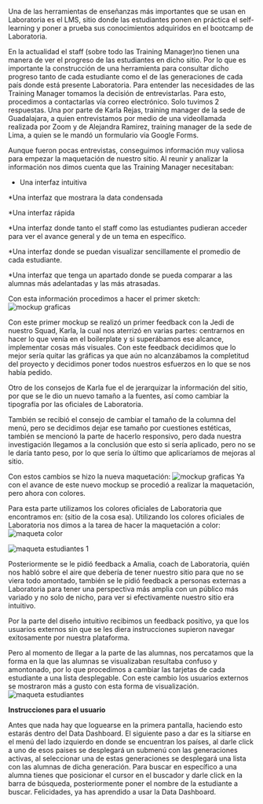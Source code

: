 

Una de las herramientas de enseñanzas más importantes que se usan en Laboratoria es el LMS, sitio donde las estudiantes ponen en práctica el self-learning y poner a prueba sus conocimientos adquiridos en el bootcamp de Laboratoria.

En la actualidad el staff (sobre todo las Training Manager)no tienen una manera de ver el progreso de las estudiantes en dicho sitio. Por lo que es importante la construcción de una herramienta para consultar dicho progreso tanto de cada estudiante como el de las generaciones de cada país donde está presente Laboratoria.
Para entender las necesidades de las Training Manager tomamos la decisión de entrevistarlas. Para esto, procedimos a contactarlas vía correo electrónico. 
Solo tuvimos 2 respuestas. Una por parte de  Karla Rejas, training manager de la sede de Guadalajara,  a quien entrevistamos por medio de una videollamada realizada por Zoom y  de Alejandra Ramirez, training manager de la sede de Lima, a quien se le mandó un formulario vía Google Forms.

Aunque fueron pocas entrevistas, conseguimos información muy valiosa para empezar la maquetación de nuestro sitio. 
Al reunir y analizar la información nos dimos cuenta que las Training Manager necesitaban:

* Una interfaz intuitiva

*Una interfaz que mostrara la data condensada

*Una interfaz rápida

*Una interfaz donde tanto el staff como las estudiantes pudieran acceder para ver el avance general y de un tema en específico.

*Una interfaz donde se puedan visualizar sencillamente el promedio de cada estudiante.

*Una interfaz que tenga un apartado donde se pueda comparar a las alumnas más adelantadas y las más atrasadas.

Con esta información procedimos a hacer el primer sketch: 
![mockup graficas](images/graficas.png)

Con este primer mockup se realizó un primer feedback con la Jedi de nuestro Squad, Karla, la cual nos aterrizó en varias partes: centrarnos en hacer lo que venía en el boilerplate y si superábamos ese alcance, implementar cosas más visuales. Con este feedback decidimos que lo mejor sería quitar las gráficas ya que aún no alcanzábamos la completitud del proyecto y decidimos poner todos nuestros esfuerzos en lo que se nos había pedido.

Otro de los consejos de Karla fue el de jerarquizar la información del sitio, por que se le dio un nuevo tamaño a la fuentes, así como cambiar la tipografía por las oficiales de Laboratoria.

También se recibió el consejo de cambiar el tamaño de la columna del menú, pero se decidimos dejar ese tamaño por cuestiones estéticas, también se mencionó la parte de hacerlo responsivo, pero dada nuestra investigación llegamos a la conclusión que esto si sería aplicado, pero no se le daría tanto peso, por lo que sería lo último que aplicaríamos de mejoras al sitio.

Con estos cambios se hizo la nueva maquetación: 
![mockup graficas](images/mockup01.png)
Ya con el avance de este nuevo mockup se procedió a realizar la maquetación, pero ahora con colores.

 Para esta parte utilizamos los colores oficiales de Laboratoria que encontramos en: (sitio de la cosa esa).
Utilizando los colores oficiales de Laboratoria nos dimos a la tarea de hacer la maquetación a color:
![maqueta color](images/maquetamenu.jpg)

![maqueta estudiantes 1](images/maqueta-estudiante.jpg)

Posteriormente se le pidió feedback a Amalia, coach de Laboratoria, quién nos habló sobre el aire que debería de tener nuestro sitio para que no se viera todo amontado, también se le pidió feedback a personas externas a Laboratoria para tener una perspectiva más amplia con un público más variado y no solo de nicho, para ver si efectivamente nuestro sitio era intuitivo. 

Por la parte del diseño intuitivo recibimos un feedback positivo, ya que los usuarios externos sin que se les diera instrucciones supieron navegar exitosamente por nuestra plataforma.

Pero al momento de llegar a la parte de las alumnas, nos percatamos que la forma en la que las alumnas se visualizaban resultaba confuso y amontonado, por lo que procedimos a cambiar las tarjetas de cada estudiante a una lista desplegable. Con este cambio los usuarios externos se mostraron más a gusto con esta forma de visualización.
![maqueta estudiantes](images/estudiantes01.jpg)

 **Instrucciones para el usuario** 
 
Antes que nada hay que loguearse en la primera pantalla, haciendo esto estarás dentro del Data Dashboard.
El siguiente paso a dar es la sitiarse en el menú del lado izquierdo en donde se encuentran los países, al darle click a uno de esos paises se desplegará un submenú con las generaciones activas, al seleccionar una de estas generaciones se desplegará una lista con las alumnas de dicha generación.
Para buscar en específico a una alumna tienes que posicionar el cursor en el buscador y darle click en la barra de búsqueda, posteriormente poner el nombre de la estudiante a buscar.
Felicidades, ya has aprendido a usar la Data Dashboard.